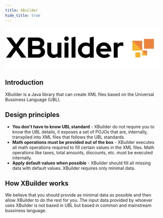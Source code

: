 ```yaml
---
title: XBuilder
hide_title: true
---
```


![img](../../static/img/xbuilder.svg "XBuilder logo")

## Introduction

XBuilder is a Java library that can create XML files based on the Universal Bussiness Language (UBL).

## Design principles

- **You don't have to know UBL standard** - XBuilder do not require you to know the UBL details, it exposes a set of POJOs that are, internally, transpiled into XML files that follows the UBL standards.
- **Math operations must be provided out of the box** - XBuilder executes all math operations required to fill certain values in the XML files. Math operations like taxes, total amounts, discounts, etc. must be executed internally.
- **Apply default values when possible** - XBuilder should fill all missing data with default values. XBuilder requires only minimal data.

## How XBuilder works

We believe that you should provide as minimal data as possible and then allow XBuilder to do the rest for you. The input data provided by whoever uses XBuilder is not based in UBL but based in common and mainstream bussiness language.
